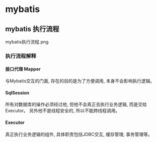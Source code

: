 # mybatis

## mybatis 执行流程

mybatis执行流程.png

### 执行流程解释

#### 接口代理 Mapper
与Mybatis交互的门面, 存在的目的是为了方便调用, 本身不会影响执行逻辑。

#### SqlSession
所有对数据库的操作必须经过他, 但他不会真正去执行业务逻辑, 而是交给Executor。
另外他不是线程安全的, 所以不能跨线程调用。

#### Executor
真正执行业务逻辑的组件, 具体职责包括JDBC交互, 缓存管理, 事务管理等。

